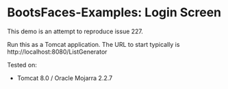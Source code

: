 # BootsFaces-Examples: Login Screen
This demo is an attempt to reproduce issue 227.

Run this as a Tomcat application. The URL to start typically is http://localhost:8080/ListGenerator

Tested on:
<ul>
<li>Tomcat 8.0 / Oracle Mojarra 2.2.7</li>

</ul>
